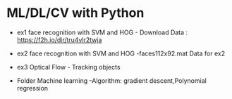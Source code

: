 # ML/DL/CV with Python



* ex1 face recognition with SVM and HOG - Download Data : https://f2h.io/dir/tru4vlr2twja

* ex2 face recognition with SVM and HOG
  -faces112x92.mat Data for ex2 

* ex3 Optical Flow - Tracking objects
* Folder Machine learning 
  -Algorithm: gradient descent,Polynomial regression
